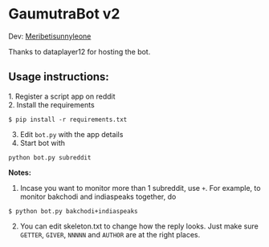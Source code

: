 <h1>GaumutraBot v2</h1>  
Dev: <a href="https://www.reddit.com/u/meribetisunnyleone">Meribetisunnyleone</a>

Thanks to dataplayer12 for hosting the bot.  

<h2>Usage instructions:</h2> 
1. Register a script app on reddit <br>  
2. Install the requirements

```
$ pip install -r requirements.txt
```

3. Edit `bot.py` with the app details
4. Start bot with 

````
python bot.py subreddit
```` 


<b>Notes:</b> 
1. Incase you want to monitor more than 1 subreddit, use `+`. For example, to monitor bakchodi and indiaspeaks together, do

```
$ python bot.py bakchodi+indiaspeaks
```

2. You can edit skeleton.txt to change how the reply looks. Just make sure `GETTER`, `GIVER`, `NNNNN` and `AUTHOR` are at the right places.

